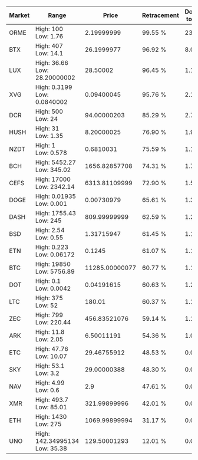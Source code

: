 | Market | Range | Price| Retracement | Doubles to 50% |
| --- | --- | --- | --- | --- |
| ORME | High: 100<br />Low: 1.76 | 2.19999999 | 99.55 % | 23.13 |
| BTX | High: 407<br />Low: 14.1 | 26.1999977 | 96.92 % | 8.04 |
| LUX | High: 36.66<br />Low: 28.20000002 | 28.50002 | 96.45 % | 1.14 |
| XVG | High: 0.3199<br />Low: 0.0840002 | 0.09400045 | 95.76 % | 2.15 |
| DCR | High: 500<br />Low: 24 | 94.00000203 | 85.29 % | 2.79 |
| HUSH | High: 31<br />Low: 1.35 | 8.20000025 | 76.90 % | 1.97 |
| NZDT | High: 1<br />Low: 0.578 | 0.6810031 | 75.59 % | 1.16 |
| BCH | High: 5452.27<br />Low: 345.02 | 1656.82857708 | 74.31 % | 1.75 |
| CEFS | High: 17000<br />Low: 2342.14 | 6313.81109999 | 72.90 % | 1.53 |
| DOGE | High: 0.01935<br />Low: 0.001 | 0.00730979 | 65.61 % | 1.39 |
| DASH | High: 1755.43<br />Low: 245 | 809.99999999 | 62.59 % | 1.23 |
| BSD | High: 2.54<br />Low: 0.55 | 1.31715947 | 61.45 % | 1.17 |
| ETN | High: 0.223<br />Low: 0.06172 | 0.1245 | 61.07 % | 1.14 |
| BTC | High: 19850<br />Low: 5756.89 | 11285.00000077 | 60.77 % | 1.13 |
| DOT | High: 0.1<br />Low: 0.0042 | 0.04191615 | 60.63 % | 1.24 |
| LTC | High: 375<br />Low: 52 | 180.01 | 60.37 % | 1.19 |
| ZEC | High: 799<br />Low: 220.44 | 456.83521076 | 59.14 % | 1.12 |
| ARK | High: 11.8<br />Low: 2.05 | 6.50011191 | 54.36 % | 1.07 |
| ETC | High: 47.76<br />Low: 10.07 | 29.46755912 | 48.53 % | 0.00 |
| SKY | High: 53.1<br />Low: 3.2 | 29.00000388 | 48.30 % | 0.00 |
| NAV | High: 4.99<br />Low: 0.6 | 2.9 | 47.61 % | 0.00 |
| XMR | High: 493.7<br />Low: 85.01 | 321.99899996 | 42.01 % | 0.00 |
| ETH | High: 1430<br />Low: 275 | 1069.99899994 | 31.17 % | 0.00 |
| UNO | High: 142.34995134<br />Low: 35.38 | 129.50001293 | 12.01 % | 0.00 |
